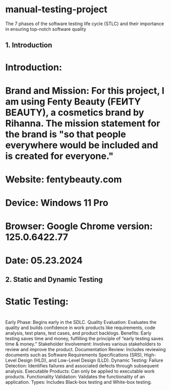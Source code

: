 # manual-testing-project
The 7 phases of the software testing life cycle (STLC) and their importance in ensuring top-notch software quality
## 1. Introduction
# Introduction:
# Brand and Mission: For this project, I am using Fenty Beauty (FEИTY BEAUTY), a cosmetics brand by Rihanna. The mission statement for the brand is "so that people everywhere would be included and is created for everyone."
# Website: fentybeauty.com
# Device: Windows 11 Pro
# Browser: Google Chrome version: 125.0.6422.77
# Date: 05.23.2024
## 2. Static and Dynamic Testing
# Static Testing:
# 
Early Phase: Begins early in the SDLC.
Quality Evaluation: Evaluates the quality and builds confidence in work products like requirements, code analysis, test plans, test cases, and product backlogs.
Benefits: Early testing saves time and money, fulfilling the principle of “early testing saves time & money.”
Stakeholder Involvement: Involves various stakeholders to review and improve the product.
Documentation Review: Includes reviewing documents such as Software Requirements Specifications (SRS), High-Level Design (HLD), and Low-Level Design (LLD).
Dynamic Testing:
Failure Detection: Identifies failures and associated defects through subsequent analysis.
Executable Products: Can only be applied to executable work products.
Functionality Validation: Validates the functionality of an application.
Types: Includes Black-box testing and White-box testing.


